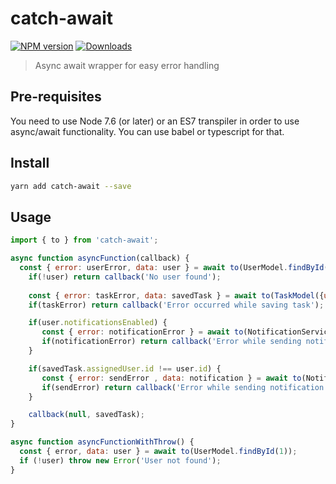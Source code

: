 # catch-await

[![NPM version][npm-image]][npm-url]
[![Downloads][download-badge]][npm-url]

> Async await wrapper for easy error handling

## Pre-requisites
You need to use Node 7.6 (or later) or an ES7 transpiler in order to use async/await functionality.
You can use babel or typescript for that.

## Install

```sh
yarn add catch-await --save
```

## Usage

```js
import { to } from 'catch-await';

async function asyncFunction(callback) {
  const { error: userError, data: user } = await to(UserModel.findById(1));
    if(!user) return callback('No user found');
      
    const { error: taskError, data: savedTask } = await to(TaskModel({userId: user.id, name: 'Demo Task'}));
    if(taskError) return callback('Error occurred while saving task');

    if(user.notificationsEnabled) {
       const { error: notificationError } = await to(NotificationService.sendNotification(user.id, 'Task Created'));
       if(notificationError) return callback('Error while sending notification');
    }

    if(savedTask.assignedUser.id !== user.id) {
       const { error: sendError , data: notification } = await to(NotificationService.sendNotification(savedTask.assignedUser.id, 'Task was created for you'));
       if(sendError) return callback('Error while sending notification');
    }

    callback(null, savedTask);
}

async function asyncFunctionWithThrow() {
  const { error, data: user } = await to(UserModel.findById(1));
  if (!user) throw new Error('User not found');
}
```

[npm-url]: https://npmjs.org/package/catch-await
[npm-image]: https://img.shields.io/npm/v/await-to-js.svg?style=flat-square

[download-badge]: http://img.shields.io/npm/dm/await-to-js.svg?style=flat-square
